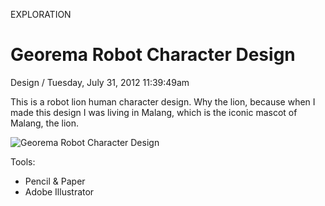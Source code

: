 <p class="type">EXPLORATION</p>

# Georema Robot Character Design

<p class="meta">Design  /  Tuesday, July 31, 2012 11:39:49am</p>

This is a robot lion human character design. Why the lion, because when I made this design I was living in Malang, which is the iconic mascot of Malang, the lion.

![Georema Robot Character Design](https://farooq-agent.web.app/assets/images/works/large/4vx4SZxe_work_image.png)

Tools:
- Pencil & Paper
- Adobe Illustrator

